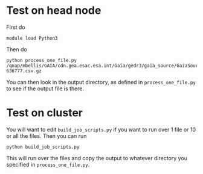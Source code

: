 # Test on head node

First do

```
module load Python3 
```

Then do 

```
python process_one_file.py /qnap/mbellis/GAIA/cdn.gea.esac.esa.int/Gaia/gedr3/gaia_source/GaiaSource_636681-636777.csv.gz
```

You can then look in the output directory, as defined in `process_one_file.py` to see if the output file is there. 


# Test on cluster

You will want to edit `build_job_scripts.py` if you want to run over 1 file or 10 or all the files.
Then you can run

```
python build_job_scripts.py
```

This will run over the files and copy the output to whatever directory you specified in 
`process_one_file.py`.
